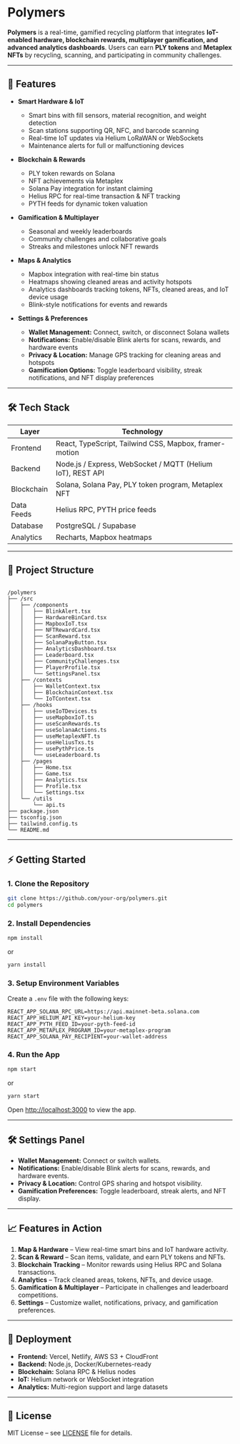# Polymers

**Polymers** is a real-time, gamified recycling platform that integrates **IoT-enabled hardware, blockchain rewards, multiplayer gamification, and advanced analytics dashboards**. Users can earn **PLY tokens** and **Metaplex NFTs** by recycling, scanning, and participating in community challenges.  

---

## 🌟 Features

- **Smart Hardware & IoT**
  - Smart bins with fill sensors, material recognition, and weight detection
  - Scan stations supporting QR, NFC, and barcode scanning
  - Real-time IoT updates via Helium LoRaWAN or WebSockets
  - Maintenance alerts for full or malfunctioning devices

- **Blockchain & Rewards**
  - PLY token rewards on Solana
  - NFT achievements via Metaplex
  - Solana Pay integration for instant claiming
  - Helius RPC for real-time transaction & NFT tracking
  - PYTH feeds for dynamic token valuation

- **Gamification & Multiplayer**
  - Seasonal and weekly leaderboards
  - Community challenges and collaborative goals
  - Streaks and milestones unlock NFT rewards

- **Maps & Analytics**
  - Mapbox integration with real-time bin status
  - Heatmaps showing cleaned areas and activity hotspots
  - Analytics dashboards tracking tokens, NFTs, cleaned areas, and IoT device usage
  - Blink-style notifications for events and rewards

- **Settings & Preferences**
  - **Wallet Management:** Connect, switch, or disconnect Solana wallets  
  - **Notifications:** Enable/disable Blink alerts for scans, rewards, and hardware events  
  - **Privacy & Location:** Manage GPS tracking for cleaning areas and hotspots  
  - **Gamification Options:** Toggle leaderboard visibility, streak notifications, and NFT display preferences  

---

## 🛠 Tech Stack

| Layer        | Technology |
| ------------ | ---------- |
| Frontend     | React, TypeScript, Tailwind CSS, Mapbox, framer-motion |
| Backend      | Node.js / Express, WebSocket / MQTT (Helium IoT), REST API |
| Blockchain   | Solana, Solana Pay, PLY token program, Metaplex NFT |
| Data Feeds   | Helius RPC, PYTH price feeds |
| Database     | PostgreSQL / Supabase |
| Analytics    | Recharts, Mapbox heatmaps |

---

## 📁 Project Structure

```

/polymers
├── /src
│   ├── /components
│   │   ├── BlinkAlert.tsx
│   │   ├── HardwareBinCard.tsx
│   │   ├── MapboxIoT.tsx
│   │   ├── NFTRewardCard.tsx
│   │   ├── ScanReward.tsx
│   │   ├── SolanaPayButton.tsx
│   │   ├── AnalyticsDashboard.tsx
│   │   ├── Leaderboard.tsx
│   │   ├── CommunityChallenges.tsx
│   │   ├── PlayerProfile.tsx
│   │   └── SettingsPanel.tsx
│   ├── /contexts
│   │   ├── WalletContext.tsx
│   │   ├── BlockchainContext.tsx
│   │   └── IoTContext.tsx
│   ├── /hooks
│   │   ├── useIoTDevices.ts
│   │   ├── useMapboxIoT.ts
│   │   ├── useScanRewards.ts
│   │   ├── useSolanaActions.ts
│   │   ├── useMetaplexNFT.ts
│   │   ├── useHeliusTxs.ts
│   │   ├── usePythPrice.ts
│   │   └── useLeaderboard.ts
│   ├── /pages
│   │   ├── Home.tsx
│   │   ├── Game.tsx
│   │   ├── Analytics.tsx
│   │   ├── Profile.tsx
│   │   └── Settings.tsx
│   └── /utils
│       └── api.ts
├── package.json
├── tsconfig.json
├── tailwind.config.ts
└── README.md

````

---

## ⚡ Getting Started

### 1. Clone the Repository
```bash
git clone https://github.com/your-org/polymers.git
cd polymers
````

### 2. Install Dependencies

```bash
npm install
```

or

```bash
yarn install
```

### 3. Setup Environment Variables

Create a `.env` file with the following keys:

```env
REACT_APP_SOLANA_RPC_URL=https://api.mainnet-beta.solana.com
REACT_APP_HELIUM_API_KEY=your-helium-key
REACT_APP_PYTH_FEED_ID=your-pyth-feed-id
REACT_APP_METAPLEX_PROGRAM_ID=your-metaplex-program
REACT_APP_SOLANA_PAY_RECIPIENT=your-wallet-address
```

### 4. Run the App

```bash
npm start
```

or

```bash
yarn start
```

Open [http://localhost:3000](http://localhost:3000) to view the app.

---

## 🛠 Settings Panel

* **Wallet Management:** Connect or switch wallets.
* **Notifications:** Enable/disable Blink alerts for scans, rewards, and hardware events.
* **Privacy & Location:** Control GPS sharing and hotspot visibility.
* **Gamification Preferences:** Toggle leaderboard, streak alerts, and NFT display.

---

## 📈 Features in Action

1. **Map & Hardware** – View real-time smart bins and IoT hardware activity.
2. **Scan & Reward** – Scan items, validate, and earn PLY tokens and NFTs.
3. **Blockchain Tracking** – Monitor rewards using Helius RPC and Solana transactions.
4. **Analytics** – Track cleaned areas, tokens, NFTs, and device usage.
5. **Gamification & Multiplayer** – Participate in challenges and leaderboard competitions.
6. **Settings** – Customize wallet, notifications, privacy, and gamification preferences.

---

## 🚀 Deployment

* **Frontend:** Vercel, Netlify, AWS S3 + CloudFront
* **Backend:** Node.js, Docker/Kubernetes-ready
* **Blockchain:** Solana RPC & Helius nodes
* **IoT:** Helium network or WebSocket integration
* **Analytics:** Multi-region support and large datasets

---

## 📜 License

MIT License – see [LICENSE](LICENSE) file for details.
